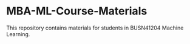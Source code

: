 # MBA-ML-Course-Materials

This repository contains materials for students in BUSN41204 Machine Learning.

